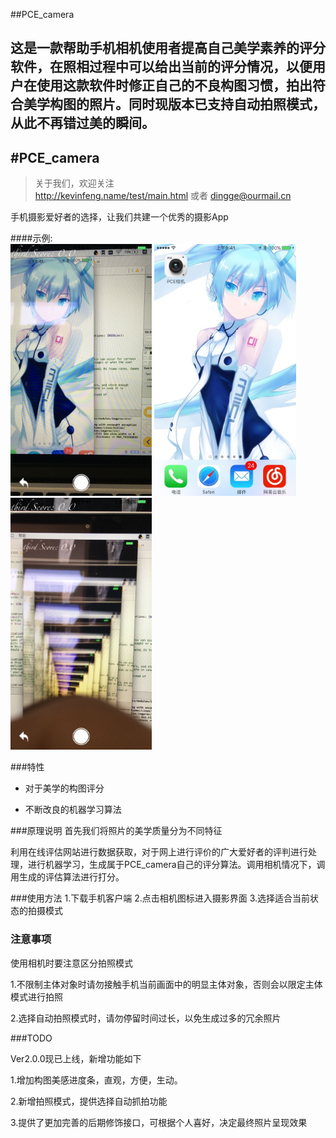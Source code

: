 ##PCE_camera

这是一款帮助手机相机使用者提高自己美学素养的评分软件，在照相过程中可以给出当前的评分情况，以便用户在使用这款软件时修正自己的不良构图习惯，拍出符合美学构图的照片。同时现版本已支持自动拍照模式，从此不再错过美的瞬间。
---
#PCE_camera
-------------

> 关于我们，欢迎关注  
  http://kevinfeng.name/test/main.html 或者 dingge@ourmail.cn

手机摄影爱好者的选择，让我们共建一个优秀的摄影App

####示例:  
<img src="https://github.com/dg-w36/PCE_camera/raw/jifan/Document/项目图片1.jpg" height=403px weight=225> 
<img src="https://github.com/dg-w36/PCE_camera/raw/jifan/Document/项目图片2.jpg" height=403px weight=225>
<img src="https://github.com/dg-w36/PCE_camera/raw/jifan/Document/项目图片3.jpg" height=403px weight=225>


###特性
- 对于美学的构图评分

- 不断改良的机器学习算法

###原理说明
首先我们将照片的美学质量分为不同特征

利用在线评估网站进行数据获取，对于网上进行评价的广大爱好者的评判进行处理，进行机器学习，生成属于PCE_camera自己的评分算法。调用相机情况下，调用生成的评估算法进行打分。


###使用方法
1.下载手机客户端
2.点击相机图标进入摄影界面
3.选择适合当前状态的拍摄模式

### 注意事项
使用相机时要注意区分拍照模式

1.不限制主体对象时请勿接触手机当前画面中的明显主体对象，否则会以限定主体模式进行拍照

2.选择自动拍照模式时，请勿停留时间过长，以免生成过多的冗余照片

###TODO

Ver2.0.0现已上线，新增功能如下

1.增加构图美感进度条，直观，方便，生动。

2.新增拍照模式，提供选择自动抓拍功能

3.提供了更加完善的后期修饰接口，可根据个人喜好，决定最终照片呈现效果

